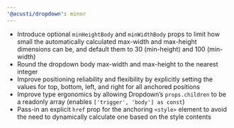 ```yaml
---
'@acusti/dropdown': minor
---
```


- Introduce optional `minHeightBody` and `minWidthBody` props to limit how
  small the automatically calculated max-width and max-height dimensions
  can be, and default them to 30 (min-height) and 100 (min-width)
- Round the dropdown body max-width and max-height to the nearest integer
- Improve positioning reliability and flexibility by explicitly setting the
  values for top, bottom, left, and right for all anchored positions
- Improve type ergonomics by allowing Dropdown’s `props.children` to be a
  readonly array (enables `['trigger', 'body'] as const`)
- Pass-in an explicit `href` prop for the anchoring `<style>` element to
  avoid the need to dynamically calculate one based on the style contents
